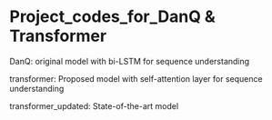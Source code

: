 # Project_codes_for_DanQ & Transformer

DanQ: original model with bi-LSTM for sequence understanding

transformer: Proposed model with self-attention layer for sequence understanding

transformer_updated: State-of-the-art model 
